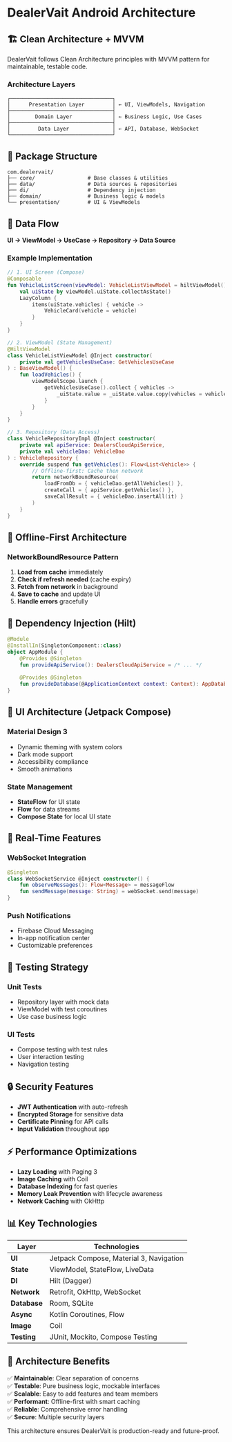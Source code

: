 # DealerVait Android Architecture

## 🏗️ Clean Architecture + MVVM

DealerVait follows Clean Architecture principles with MVVM pattern for maintainable, testable code.

### **Architecture Layers**
```
┌─────────────────────────────────┐
│      Presentation Layer         │ ← UI, ViewModels, Navigation
├─────────────────────────────────┤
│        Domain Layer             │ ← Business Logic, Use Cases
├─────────────────────────────────┤
│         Data Layer              │ ← API, Database, WebSocket
└─────────────────────────────────┘
```

## 📁 Package Structure

```
com.dealervait/
├── core/                 # Base classes & utilities
├── data/                 # Data sources & repositories
├── di/                   # Dependency injection
├── domain/               # Business logic & models
└── presentation/         # UI & ViewModels
```

## 🔄 Data Flow

**UI → ViewModel → UseCase → Repository → Data Source**

### Example Implementation
```kotlin
// 1. UI Screen (Compose)
@Composable
fun VehicleListScreen(viewModel: VehicleListViewModel = hiltViewModel()) {
    val uiState by viewModel.uiState.collectAsState()
    LazyColumn {
        items(uiState.vehicles) { vehicle ->
            VehicleCard(vehicle = vehicle)
        }
    }
}

// 2. ViewModel (State Management)
@HiltViewModel  
class VehicleListViewModel @Inject constructor(
    private val getVehiclesUseCase: GetVehiclesUseCase
) : BaseViewModel() {
    fun loadVehicles() {
        viewModelScope.launch {
            getVehiclesUseCase().collect { vehicles ->
                _uiState.value = _uiState.value.copy(vehicles = vehicles)
            }
        }
    }
}

// 3. Repository (Data Access)
class VehicleRepositoryImpl @Inject constructor(
    private val apiService: DealersCloudApiService,
    private val vehicleDao: VehicleDao
) : VehicleRepository {
    override suspend fun getVehicles(): Flow<List<Vehicle>> {
        // Offline-first: Cache then network
        return networkBoundResource(
            loadFromDb = { vehicleDao.getAllVehicles() },
            createCall = { apiService.getVehicles() },
            saveCallResult = { vehicleDao.insertAll(it) }
        )
    }
}
```

## 💾 Offline-First Architecture

### **NetworkBoundResource Pattern**
1. **Load from cache** immediately
2. **Check if refresh needed** (cache expiry)
3. **Fetch from network** in background
4. **Save to cache** and update UI
5. **Handle errors** gracefully

## 🔌 Dependency Injection (Hilt)

```kotlin
@Module
@InstallIn(SingletonComponent::class)
object AppModule {
    @Provides @Singleton
    fun provideApiService(): DealersCloudApiService = /* ... */
    
    @Provides @Singleton  
    fun provideDatabase(@ApplicationContext context: Context): AppDatabase = /* ... */
}
```

## 🎨 UI Architecture (Jetpack Compose)

### **Material Design 3**
- Dynamic theming with system colors
- Dark mode support
- Accessibility compliance
- Smooth animations

### **State Management**
- **StateFlow** for UI state
- **Flow** for data streams  
- **Compose State** for local UI state

## 🔄 Real-Time Features

### **WebSocket Integration**
```kotlin
@Singleton
class WebSocketService @Inject constructor() {
    fun observeMessages(): Flow<Message> = messageFlow
    fun sendMessage(message: String) = webSocket.send(message)
}
```

### **Push Notifications**
- Firebase Cloud Messaging
- In-app notification center
- Customizable preferences

## 🧪 Testing Strategy

### **Unit Tests**
- Repository layer with mock data
- ViewModel with test coroutines
- Use case business logic

### **UI Tests**  
- Compose testing with test rules
- User interaction testing
- Navigation testing

## 🔒 Security Features

- **JWT Authentication** with auto-refresh
- **Encrypted Storage** for sensitive data
- **Certificate Pinning** for API calls
- **Input Validation** throughout app

## ⚡ Performance Optimizations

- **Lazy Loading** with Paging 3
- **Image Caching** with Coil
- **Database Indexing** for fast queries
- **Memory Leak Prevention** with lifecycle awareness
- **Network Caching** with OkHttp

## 📊 Key Technologies

| Layer | Technologies |
|-------|-------------|
| **UI** | Jetpack Compose, Material 3, Navigation |
| **State** | ViewModel, StateFlow, LiveData |
| **DI** | Hilt (Dagger) |
| **Network** | Retrofit, OkHttp, WebSocket |
| **Database** | Room, SQLite |
| **Async** | Kotlin Coroutines, Flow |
| **Image** | Coil |
| **Testing** | JUnit, Mockito, Compose Testing |

## 🎯 Architecture Benefits

✅ **Maintainable**: Clear separation of concerns  
✅ **Testable**: Pure business logic, mockable interfaces  
✅ **Scalable**: Easy to add features and team members  
✅ **Performant**: Offline-first with smart caching  
✅ **Reliable**: Comprehensive error handling  
✅ **Secure**: Multiple security layers  

This architecture ensures DealerVait is production-ready and future-proof.

